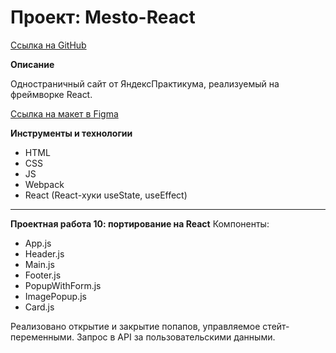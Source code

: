 # Проект: Mesto-React

[Ссылка на GitHub](https://ilmirakhalilova.github.io/mesto/)

**Описание**

Одностраничный сайт от ЯндексПрактикума, реализуемый на фреймворке React.

[Ссылка на макет в Figma](https://www.figma.com/file/2cn9N9jSkmxD84oJik7xL7/JavaScript.-Sprint-4?node-id=0%3A1)

**Инструменты и технологии**
* HTML
* CSS
* JS
* Webpack
* React (React-хуки useState, useEffect)

***

**Проектная работа 10: портирование на React**
Компоненты:
* App.js
* Header.js
* Main.js
* Footer.js
* PopupWithForm.js
* ImagePopup.js
* Card.js

Реализовано открытие и закрытие попапов, управляемое стейт-переменными. Запрос в API за пользовательскими данными.